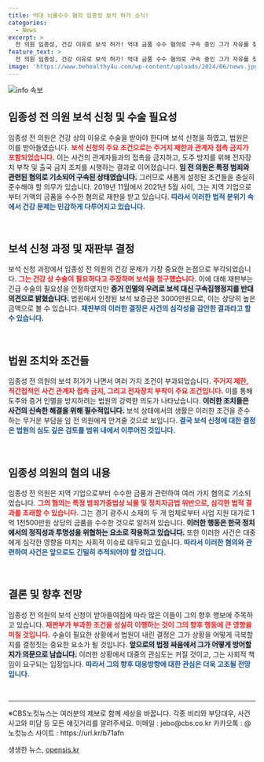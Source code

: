 ```yaml
---
title: 억대 뇌물수수 혐의 임종성 보석 허가 소식!
categories:
  - News
excerpt: >
  전 의원 임종성, 건강 이유로 보석 허가! 억대 금품 수수 혐의로 구속 중인 그가 자유를 찾아가는 과정에서 주거지 제한 및 전자장치 부착 등의 조건을 받았다. 그의 다음 행보에 관심 집중!
feature_text: >
  전 의원 임종성, 건강 이유로 보석 허가! 억대 금품 수수 혐의로 구속 중인 그가 자유를 찾아가는 과정에서 주거지 제한 및 전자장치 부착 등의 조건을 받았다. 그의 다음 행보에 관심 집중!
image: 'https://www.behealthy4u.com/wp-content/uploads/2024/06/news.jpg'
---
```


<p><img src="https://www.behealthy4u.com/wp-content/uploads/2024/06/news.jpg" alt="info 속보" /></p>

<h2 data-ke-size="size26">임종성 전 의원 보석 신청 및 수술 필요성</h2>

<p data-ke-size="size16">임종성 전 의원은 건강 상의 이유로 수술을 받아야 한다며 보석 신청을 하였고, 법원은 이를 받아들였습니다. <b><span style="color: #ee2323;">보석 신청의 주요 조건으로는 주거지 제한과 관계자 접촉 금지가 포함되었습니다.</span></b> 이는 사건의 관계자들과의 접촉을 금지하고, 도주 방지를 위해 전자장치 부착 및 출국 금지 조치를 시행하는 결과로 이어졌습니다. <b><span style="background-color: #21538527;">임 전 의원은 특정 범죄와 관련된 혐의로 기소되어 구속된 상태였습니다.</span></b> 그러므로 새롭게 설정된 조건들을 충실히 준수해야 할 의무가 있습니다. 2019년 11월에서 2021년 5월 사이, 그는 지역 기업으로부터 거액의 금품을 수수한 혐의로 재판을 받고 있습니다. <b><span style="color: #1a5490;">따라서 이러한 법적 분위기 속에서 건강 문제는 민감하게 다루어지고 있습니다.</span></b></p>

<p data-ke-size="size16">&nbsp;</p>

<h2 data-ke-size="size26">보석 신청 과정 및 재판부 결정</h2>

<p data-ke-size="size16">보석 신청 과정에서 임종성 전 의원의 건강 문제가 가장 중요한 논점으로 부각되었습니다. <b><span style="color: #ee2323;">그는 건강 상 수술이 필요하다고 주장하며 보석을 청구했습니다.</span></b> 이에 대해 재판부는 긴급 수술의 필요성을 인정하였지만 <b><span style="background-color: #21538527;">증거 인멸의 우려로 보석 대신 구속집행정지를 반대 의견으로 밝혔습니다.</span></b> 법원에서 인정된 보석 보증금은 3000만원으로, 이는 상당히 높은 금액으로 볼 수 있습니다. <b><span style="color: #1a5490;">재판부의 이러한 결정은 사건의 심각성을 감안한 결과라고 할 수 있습니다.</span></b></p>

<p data-ke-size="size16">&nbsp;</p>

<h2 data-ke-size="size26">법원 조치와 조건들</h2>

<p data-ke-size="size16">임종성 전 의원의 보석 허가가 나면서 여러 가지 조건이 부과되었습니다. <b><span style="color: #ee2323;">주거지 제한, 직간접적인 사건 관계자 접촉 금지, 그리고 전자장치 부착이 주요 조건입니다.</span></b> 이를 통해 도주와 증거 인멸을 방지하려는 법원의 강력한 의도가 나타났습니다. <b><span style="background-color: #21538527;">이러한 조치들은 사건의 신속한 해결을 위해 필수적입니다.</span></b> 보석 상태에서의 생활은 이러한 조건을 준수하는 무거운 부담을 임 전 의원에게 안겨줄 것으로 보입니다. <b><span style="color: #1a5490;">결국 보석 신청에 대한 결정은 법원의 심도 깊은 검토를 범위 내에서 이루어진 것입니다.</span></b></p>

<p data-ke-size="size16">&nbsp;</p>

<h2 data-ke-size="size26">임종성 의원의 혐의 내용</h2>

<p data-ke-size="size16">임종성 전 의원은 지역 기업으로부터 수수한 금품과 관련하여 여러 가지 혐의로 기소되었습니다. <b><span style="color: #ee2323;">그의 혐의는 특정 범죄가중법상 뇌물 및 정치자금법 위반으로, 심각한 법적 결과를 초래할 수 있습니다.</span></b> 그는 경기 광주시 소재의 두 개 업체로부터 사업 지원 대가로 1억 1천500만원 상당의 금품을 수수한 것으로 알려져 있습니다. <b><span style="background-color: #21538527;">이러한 행동은 한국 정치에서의 정직성과 투명성을 위협하는 요소로 작용하고 있습니다.</span></b> 또한 이러한 사건은 대중에게 심각한 영향을 미치는 사회적 이슈로 대두되고 있습니다. <b><span style="color: #1a5490;">따라서 이러한 혐의와 관련하여 사건은 앞으로도 긴밀히 추적되어야 할 것입니다.</span></b></p>

<p data-ke-size="size16">&nbsp;</p>

<h2 data-ke-size="size26">결론 및 향후 전망</h2>

<p data-ke-size="size16">임종성 전 의원의 보석 신청이 받아들여짐에 따라 많은 이들이 그의 향후 행보에 주목하고 있습니다. <b><span style="color: #ee2323;">재판부가 부과한 조건을 성실히 이행하는 것이 그의 향후 행동에 큰 영향을 미칠 것입니다.</span></b> 수술이 필요한 상황에서 법원이 내린 결정은 그가 상황을 어떻게 극복할지를 결정짓는 중요한 요소가 될 것입니다. <b><span style="background-color: #21538527;">앞으로의 법정 싸움에서 그가 어떻게 방어할지가 의문으로 남습니다.</span></b> 이러한 상황에서 대중의 관심도는 커질 것이고, 그는 사회적 책임이 요구되는 입장입니다. <b><span style="color: #1a5490;">따라서 그의 향후 대응방향에 대한 관심은 더욱 고조될 전망입니다.</span></b></p>

<p data-ke-size="size16">&nbsp;</p>

<hr>

<p data-ke-size="size16">※CBS노컷뉴스는 여러분의 제보로 함께 세상을 바꿉니다. 각종 비리와 부당대우, 사건사고와 미담 등 모든 얘깃거리를 알려주세요. 이메일 : jebo@cbs.co.kr 카카오톡 : @노컷뉴스 사이트 : https://url.kr/b71afn</p>
생생한 뉴스, <a href="https://opensis.kr" rel="dofollow">opensis.kr</a>


